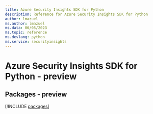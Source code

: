 ```yaml
---
title: Azure Security Insights SDK for Python
description: Reference for Azure Security Insights SDK for Python
author: lmazuel
ms.author: lmazuel
ms.data: 06/05/2023
ms.topic: reference
ms.devlang: python
ms.service: securityinsights
---
```

# Azure Security Insights SDK for Python - preview
## Packages - preview
[!INCLUDE [packages](security-insights-index.md)]